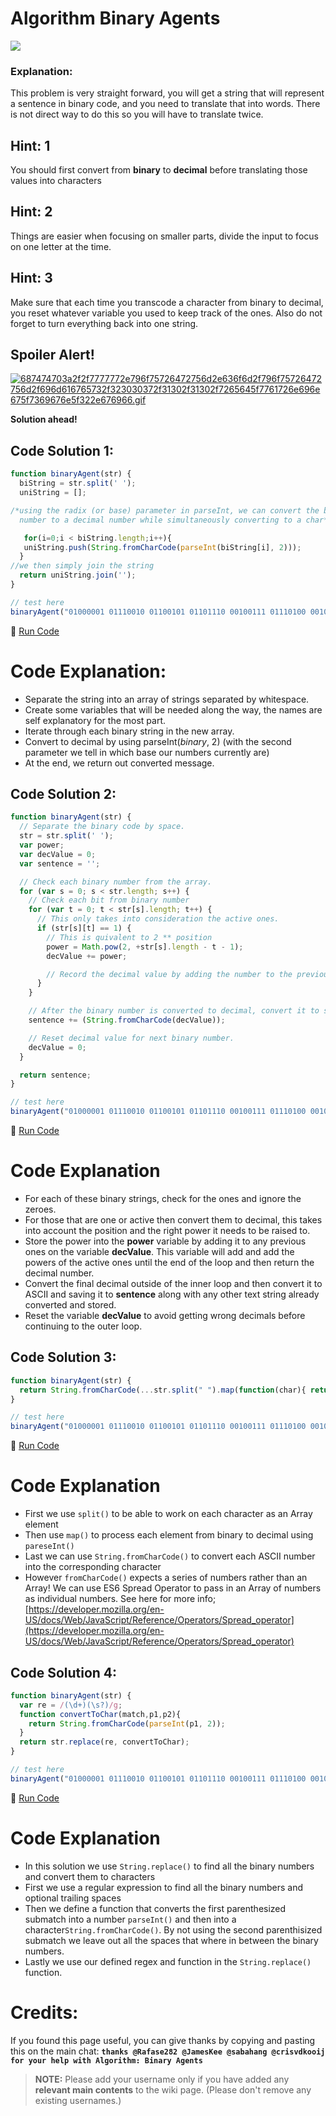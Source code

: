 # Algorithm Binary Agents

![](https://i.imgur.com/HSwaSFK.jpg)

### Explanation:

This problem is very straight forward, you will get a string that will represent a sentence in binary code, and you need to translate that into words. There is not direct way to do this so you will have to translate twice.

## Hint: 1

You should first convert from **binary** to **decimal** before translating those values into characters

## Hint: 2

Things are easier when focusing on smaller parts, divide the input to focus on one letter at the time.

## Hint: 3

Make sure that each time you transcode a character from binary to decimal, you reset whatever variable you used to keep track of the ones. Also do not forget to turn everything back into one string.

## Spoiler Alert!

[![687474703a2f2f7777772e796f75726472756d2e636f6d2f796f75726472756d2f696d616765732f323030372f31302f31302f7265645f7761726e696e675f7369676e5f322e676966.gif](https://files.gitter.im/FreeCodeCamp/Wiki/nlOm/thumb/687474703a2f2f7777772e796f75726472756d2e636f6d2f796f75726472756d2f696d616765732f323030372f31302f31302f7265645f7761726e696e675f7369676e5f322e676966.gif)](https://files.gitter.im/FreeCodeCamp/Wiki/nlOm/687474703a2f2f7777772e796f75726472756d2e636f6d2f796f75726472756d2f696d616765732f323030372f31302f31302f7265645f7761726e696e675f7369676e5f322e676966.gif)

**Solution ahead!**

## Code Solution 1:

```javascript
function binaryAgent(str) {
  biString = str.split(' ');
  uniString = [];

/*using the radix (or base) parameter in parseInt, we can convert the binary 
  number to a decimal number while simultaneously converting to a char*/

   for(i=0;i < biString.length;i++){
   uniString.push(String.fromCharCode(parseInt(biString[i], 2))); 
  }
//we then simply join the string
  return uniString.join('');
}

// test here
binaryAgent("01000001 01110010 01100101 01101110 00100111 01110100 00100000 01100010 01101111 01101110 01100110 01101001 01110010 01100101 01110011 00100000 01100110 01110101 01101110 00100001 00111111");
```

:rocket: [Run Code](https://repl.it/CLnm/0)

# Code Explanation:

- Separate the string into an array of strings separated by whitespace.
- Create some variables that will be needed along the way, the names are self explanatory for the most part.
- Iterate through each binary string in the new array.
- Convert to decimal by using parseInt(_binary_, 2) (with the second parameter we tell in which base our numbers currently are)
- At the end, we return out converted message.

## Code Solution 2:

```javascript
function binaryAgent(str) {
  // Separate the binary code by space.
  str = str.split(' ');
  var power;
  var decValue = 0;
  var sentence = '';

  // Check each binary number from the array.
  for (var s = 0; s < str.length; s++) {
    // Check each bit from binary number
    for (var t = 0; t < str[s].length; t++) {
      // This only takes into consideration the active ones.
      if (str[s][t] == 1) {
        // This is quivalent to 2 ** position
        power = Math.pow(2, +str[s].length - t - 1);
        decValue += power;

        // Record the decimal value by adding the number to the previous one.
      }
    }

    // After the binary number is converted to decimal, convert it to string and store
    sentence += (String.fromCharCode(decValue));

    // Reset decimal value for next binary number.
    decValue = 0;
  }

  return sentence;
}

// test here
binaryAgent("01000001 01110010 01100101 01101110 00100111 01110100 00100000 01100010 01101111 01101110 01100110 01101001 01110010 01100101 01110011 00100000 01100110 01110101 01101110 00100001 00111111");
```

:rocket: [Run Code](https://repl.it/CLno/0)

# Code Explanation

- For each of these binary strings, check for the ones and ignore the zeroes.
- For those that are one or active then convert them to decimal, this takes into account the position and the right power it needs to be raised to.
- Store the power into the **power** variable by adding it to any previous ones on the variable **decValue**. This variable will add and add the powers of the active ones until the end of the loop and then return the decimal number.
- Convert the final decimal outside of the inner loop and then convert it to ASCII and saving it to **sentence** along with any other text string already converted and stored.
- Reset the variable **decValue** to avoid getting wrong decimals before continuing to the outer loop.

## Code Solution 3:

```javascript
function binaryAgent(str) {
  return String.fromCharCode(...str.split(" ").map(function(char){ return parseInt(char, 2); }));
}

// test here
binaryAgent("01000001 01110010 01100101 01101110 00100111 01110100 00100000 01100010 01101111 01101110 01100110 01101001 01110010 01100101 01110011 00100000 01100110 01110101 01101110 00100001 00111111");
```

:rocket: [Run Code](https://repl.it/CLnp/0)

# Code Explanation

- First we use `split()` to be able to work on each character as an Array element
- Then use `map()` to process each element from binary to decimal using `pareseInt()`
- Last we can use `String.fromCharCode()` to convert each ASCII number into the corresponding character
- However `fromCharCode()` expects a series of numbers rather than an Array! We can use ES6 Spread Operator to pass in an Array of numbers as individual numbers. See here for more info; [https://developer.mozilla.org/en-US/docs/Web/JavaScript/Reference/Operators/Spread_operator](https://developer.mozilla.org/en-US/docs/Web/JavaScript/Reference/Operators/Spread_operator)

## Code Solution 4:

```javascript
function binaryAgent(str) {
  var re = /(\d+)(\s?)/g;
  function convertToChar(match,p1,p2){
    return String.fromCharCode(parseInt(p1, 2));
  }
  return str.replace(re, convertToChar);
}

// test here
binaryAgent("01000001 01110010 01100101 01101110 00100111 01110100 00100000 01100010 01101111 01101110 01100110 01101001 01110010 01100101 01110011 00100000 01100110 01110101 01101110 00100001 00111111");
```

:rocket: [Run Code](https://repl.it/CLnr/0)

# Code Explanation

- In this solution we use `String.replace()` to find all the binary numbers and convert them to characters
- First we use a regular expression to find all the binary numbers and optional trailing spaces
- Then we define a function that converts the first parenthesized submatch into a number `parseInt()` and then into a character`String.fromCharCode()`. By not using the second parenthisized submatch we leave out all the spaces that where in between the binary numbers.
- Lastly we use our defined regex and function in the `String.replace()` function.

# Credits:

If you found this page useful, you can give thanks by copying and pasting this on the main chat: **`thanks @Rafase282 @JamesKee @sabahang @crisvdkooij for your help with Algorithm: Binary Agents`**

> **NOTE:** Please add your username only if you have added any **relevant main contents** to the wiki page. (Please don't remove any existing usernames.)
